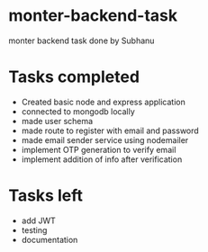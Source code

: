 # monter-backend-task
 monter backend task done by Subhanu


# Tasks completed
- Created basic node and express application
- connected to mongodb locally
- made user schema
- made route to register with email and password
- made email sender service using nodemailer
- implement OTP generation to verify email
- implement addition of info after verification

# Tasks left
- add JWT
- testing
- documentation